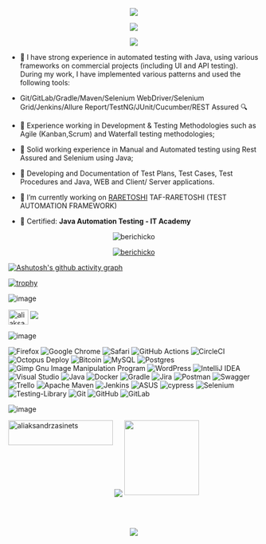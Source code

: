 <p align="center">
  <img src="https://github.com/Berichicko/Berichicko/assets/104761482/df1bda72-3c73-4918-a943-8f4ed16f28b8"/>
</p>

<p align="center">
  <img src="https://github.com/Berichicko/Berichicko/assets/104761482/41f2995f-93db-45d6-ab18-a8a0c962bb1d"/>
</p>

<p align="center">
  <img src="https://user-images.githubusercontent.com/104761482/235295339-c98243c5-d711-4686-ad1e-c85af334b4b7.png"/>
</p>

- 💪 I have strong experience in automated testing with Java, using various frameworks on commercial projects (including UI and API testing). During my work, I have implemented various patterns and used the following tools: 

- Git/GitLab/Gradle/Maven/Selenium WebDriver/Selenium Grid/Jenkins/Allure Report/TestNG/JUnit/Cucumber/REST Assured 🔍

- 💪 Experience working in Development & Testing Methodologies such as Agile (Kanban,Scrum) and Waterfall testing methodologies;

- 💪 Solid working experience in Manual and Automated testing using Rest Assured and Selenium using Java;

- 💪 Developing and Documentation of Test Plans, Test Cases, Test Procedures and Java, WEB and Client/ Server applications.

- 🔭 I’m currently working on [RARETOSHI](https://github.com/Berichicko/taf-raretoshi) TAF-RARETOSHI (TEST AUTOMATION FRAMEWORK)

- 🌱 Certified: **Java Automation Testing - IT Academy**


<p align="center"> <img src="https://komarev.com/ghpvc/?username=berichicko&label=Profile%20views&color=3e18c9&style=flat" alt="berichicko" /> </p>

<p align="center">
<a href="https://github.com/Berichicko">
<img align="center" src="https://github-readme-streak-stats.herokuapp.com?user=Berichicko&theme=outrun&hide_border=true&border_radius=5.9&date_format=M%20j%5B%2C%20Y%5D&mode=weekly" alt="berichicko" />
</a>
</p>

[![Ashutosh's github activity graph](https://github-readme-activity-graph.vercel.app/graph?username=Berichicko&theme=chartreuse-dark)](https://github.com/ashutosh00710/github-readme-activity-graph)

[![trophy](https://github-profile-trophy.vercel.app/?username=Berichicko)](https://github.com/ryo-ma/github-profile-trophy)

![image](https://github.com/Berichicko/Berichicko/assets/104761482/d10448cb-d742-4d8b-b5a7-dc2774b9663a)

<p align="left">
<a href="https://linkedin.com/in/aliaksandr-zasinets" target="blank"><img align="center" src="https://raw.githubusercontent.com/rahuldkjain/github-profile-readme-generator/master/src/images/icons/Social/linked-in-alt.svg" alt="aliaksandr-zasinets" height="30" width="40" /></a>
 <a href="mailto: aliaksandr.zasinets@gmail.com "><img src="https://img.shields.io/badge/- aliaksandr.zasinets@gmail.com -D14836?style=flat&logo=Gmail&logoColor=white"/></a>
</p>

![image](https://github.com/Berichicko/Berichicko/assets/104761482/c1cfff39-25ec-43b4-a813-333c7bf79add)

![Firefox](https://img.shields.io/badge/Firefox-FF7139?style=for-the-badge&logo=Firefox-Browser&logoColor=white)
![Google Chrome](https://img.shields.io/badge/Google%20Chrome-4285F4?style=for-the-badge&logo=GoogleChrome&logoColor=white)
![Safari](https://img.shields.io/badge/Safari-000000?style=for-the-badge&logo=Safari&logoColor=white)
![GitHub Actions](https://img.shields.io/badge/github%20actions-%232671E5.svg?style=for-the-badge&logo=githubactions&logoColor=white)
![CircleCI](https://img.shields.io/badge/circle%20ci-%23161616.svg?style=for-the-badge&logo=circleci&logoColor=white)
![Octopus Deploy](https://img.shields.io/badge/octopus%20deploy-0D80D8?style=for-the-badge&logo=octopusdeploy&logoColor=white)
![Bitcoin](https://img.shields.io/badge/Bitcoin-000?style=for-the-badge&logo=bitcoin&logoColor=white)
![MySQL](https://img.shields.io/badge/mysql-%2300f.svg?style=for-the-badge&logo=mysql&logoColor=white)
![Postgres](https://img.shields.io/badge/postgres-%23316192.svg?style=for-the-badge&logo=postgresql&logoColor=white)
![Gimp Gnu Image Manipulation Program](https://img.shields.io/badge/Gimp-657D8B?style=for-the-badge&logo=gimp&logoColor=FFFFFF)
![WordPress](https://img.shields.io/badge/WordPress-%23117AC9.svg?style=for-the-badge&logo=WordPress&logoColor=white)
![IntelliJ IDEA](https://img.shields.io/badge/IntelliJIDEA-000000.svg?style=for-the-badge&logo=intellij-idea&logoColor=white)
![Visual Studio](https://img.shields.io/badge/Visual%20Studio-5C2D91.svg?style=for-the-badge&logo=visual-studio&logoColor=white)
![Java](https://img.shields.io/badge/java-%23ED8B00.svg?style=for-the-badge&logo=java&logoColor=white)
![Docker](https://img.shields.io/badge/docker-%230db7ed.svg?style=for-the-badge&logo=docker&logoColor=white)
![Gradle](https://img.shields.io/badge/Gradle-02303A.svg?style=for-the-badge&logo=Gradle&logoColor=white)
![Jira](https://img.shields.io/badge/jira-%230A0FFF.svg?style=for-the-badge&logo=jira&logoColor=white)
![Postman](https://img.shields.io/badge/Postman-FF6C37?style=for-the-badge&logo=postman&logoColor=white)
![Swagger](https://img.shields.io/badge/-Swagger-%23Clojure?style=for-the-badge&logo=swagger&logoColor=white)
![Trello](https://img.shields.io/badge/Trello-%23026AA7.svg?style=for-the-badge&logo=Trello&logoColor=white)
![Apache Maven](https://img.shields.io/badge/Apache%20Maven-C71A36?style=for-the-badge&logo=Apache%20Maven&logoColor=white)
![Jenkins](https://img.shields.io/badge/jenkins-%232C5263.svg?style=for-the-badge&logo=jenkins&logoColor=white)
![ASUS](https://img.shields.io/badge/asus-000080.svg?style=for-the-badge&logo=asus&logoColor=white)
![cypress](https://img.shields.io/badge/-cypress-%23E5E5E5?style=for-the-badge&logo=cypress&logoColor=058a5e)
![Selenium](https://img.shields.io/badge/-selenium-%43B02A?style=for-the-badge&logo=selenium&logoColor=white)
![Testing-Library](https://img.shields.io/badge/-TestingLibrary-%23E33332?style=for-the-badge&logo=testing-library&logoColor=white)
![Git](https://img.shields.io/badge/git-%23F05033.svg?style=for-the-badge&logo=git&logoColor=white)
![GitHub](https://img.shields.io/badge/github-%23121011.svg?style=for-the-badge&logo=github&logoColor=white)
![GitLab](https://img.shields.io/badge/gitlab-%23181717.svg?style=for-the-badge&logo=gitlab&logoColor=white)


![image](https://github.com/Berichicko/Berichicko/assets/104761482/b7559a86-0ff7-467d-9001-14355f5caba0)

<p><a href="https://ko-fi.com/aliaksandrzasinets"> <img align="left" src="https://cdn.ko-fi.com/cdn/kofi3.png?v=3" height="50" width="210" alt="aliaksandrzasinets" />
    <a href="https://paypal.me/AZasinets" target="_blank" style="display: inline-block;">
                <img
                    src="https://img.shields.io/badge/Donate-PayPal-blue.svg?style=flat-square&logo=paypal" 
                    align="center"
                />
            </a>
<a href="https://donate.cafe/alexaqa">
  <img style="width:150px" src="https://newbie.zeromesh.net/donate.7.6.svg" />
</a>
            </a></a></p><br><br>

<p align="center">
  <img src="https://github.com/Berichicko/Berichicko/assets/104761482/a584a7ba-8e22-42e5-a9f2-165732a42b6c"/>
</p>

